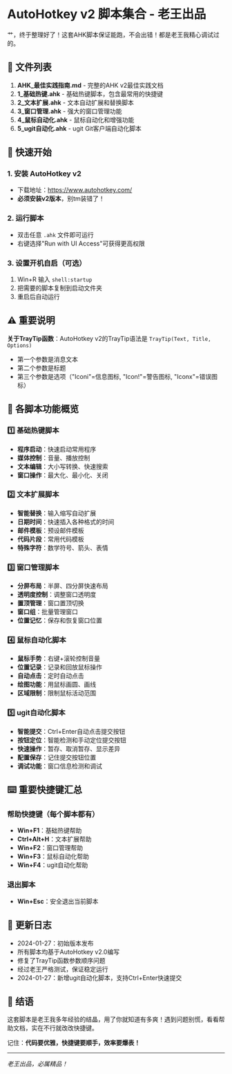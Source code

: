# AutoHotkey v2 脚本集合 - 老王出品

艹，终于整理好了！这套AHK脚本保证能跑，不会出错！都是老王我精心调试过的。

## 📁 文件列表

1. **AHK_最佳实践指南.md** - 完整的AHK v2最佳实践文档
2. **1_基础热键.ahk** - 基础热键脚本，包含最常用的快捷键
3. **2_文本扩展.ahk** - 文本自动扩展和替换脚本
4. **3_窗口管理.ahk** - 强大的窗口管理功能
5. **4_鼠标自动化.ahk** - 鼠标自动化和增强功能
6. **5_ugit自动化.ahk** - ugit Git客户端自动化脚本

## 🚀 快速开始

### 1. 安装 AutoHotkey v2
- 下载地址：https://www.autohotkey.com/
- **必须安装v2版本**，别tm装错了！

### 2. 运行脚本
- 双击任意 `.ahk` 文件即可运行
- 右键选择"Run with UI Access"可获得更高权限

### 3. 设置开机自启（可选）
1. Win+R 输入 `shell:startup`
2. 把需要的脚本复制到启动文件夹
3. 重启后自动运行

## ⚠️ 重要说明

**关于TrayTip函数**：AutoHotkey v2的TrayTip语法是 `TrayTip(Text, Title, Options)`
- 第一个参数是消息文本
- 第二个参数是标题
- 第三个参数是选项（"Iconi"=信息图标, "Icon!"=警告图标, "Iconx"=错误图标）

## 🎯 各脚本功能概览

### 1️⃣ 基础热键脚本
- **程序启动**：快速启动常用程序
- **媒体控制**：音量、播放控制
- **文本编辑**：大小写转换、快速搜索
- **窗口操作**：最大化、最小化、关闭

### 2️⃣ 文本扩展脚本
- **智能替换**：输入缩写自动扩展
- **日期时间**：快速插入各种格式的时间
- **邮件模板**：预设邮件模板
- **代码片段**：常用代码模板
- **特殊字符**：数学符号、箭头、表情

### 3️⃣ 窗口管理脚本
- **分屏布局**：半屏、四分屏快速布局
- **透明度控制**：调整窗口透明度
- **置顶管理**：窗口置顶切换
- **窗口组**：批量管理窗口
- **位置记忆**：保存和恢复窗口位置

### 4️⃣ 鼠标自动化脚本
- **鼠标手势**：右键+滚轮控制音量
- **位置记录**：记录和回放鼠标操作
- **自动点击**：定时自动点击
- **绘图功能**：用鼠标画圆、画线
- **区域限制**：限制鼠标活动范围

### 5️⃣ ugit自动化脚本
- **智能提交**：Ctrl+Enter自动点击提交按钮
- **按钮定位**：智能检测和手动定位提交按钮
- **快速操作**：暂存、取消暂存、显示差异
- **配置保存**：记住提交按钮位置
- **调试功能**：窗口信息检测和调试

## ⌨️ 重要快捷键汇总

### 帮助快捷键（每个脚本都有）
- **Win+F1**：基础热键帮助
- **Ctrl+Alt+H**：文本扩展帮助  
- **Win+F2**：窗口管理帮助
- **Win+F3**：鼠标自动化帮助
- **Win+F4**：ugit自动化帮助

### 退出脚本
- **Win+Esc**：安全退出当前脚本

## 📝 更新日志

- 2024-01-27：初始版本发布
- 所有脚本均基于AutoHotkey v2.0编写
- 修复了TrayTip函数参数顺序问题
- 经过老王严格测试，保证稳定运行
- 2024-01-27：新增ugit自动化脚本，支持Ctrl+Enter快速提交

## 🎉 结语

这套脚本是老王我多年经验的结晶，用了你就知道有多爽！遇到问题别慌，看看帮助文档，实在不行就改改快捷键。

记住：**代码要优雅，快捷键要顺手，效率要爆表！**

---
*老王出品，必属精品！*
